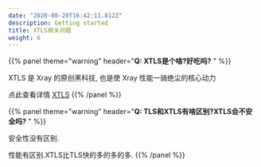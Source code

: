 ```yaml
---
date: "2020-08-20T16:42:11.812Z"
description: Getting started
title: XTLS相关问题
weight: 6
---
```


{{% panel theme="warning" header="**Q: XTLS是个啥?好吃吗?** " %}}

XTLS 是 Xray 的原创黑科技, 也是使 Xray 性能一骑绝尘的核心动力

点此查看详情 [XTLS](../../config/xtls)
{{% /panel %}}

{{% panel theme="warning" header="**Q: TLS和XTLS有啥区别?XTLS会不安全吗?** " %}}

安全性没有区别.

性能有区别.XTLS比TLS快的多的多的多.
{{% /panel %}}
